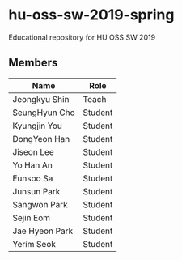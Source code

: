 # hu-oss-sw-2019-spring

Educational repository for HU OSS SW 2019

## Members

| Name | Role |
|------|------|
|Jeongkyu Shin | Teach | 
|SeungHyun Cho | Student |
|Kyungjin You  | Student |
|DongYeon Han  | Student |
|Jiseon Lee    | Student|
|Yo Han An     | Student |
|Eunsoo Sa | Student |
|Junsun Park | Student |
|Sangwon Park | Student | 
|Sejin Eom| Student | 
|Jae Hyeon Park| Student |
|Yerim Seok    | Student |
